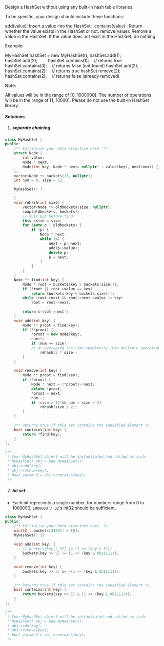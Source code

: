 Design a HashSet without using any built-in hash table libraries.

To be specific, your design should include these functions:

add(value): Insert a value into the HashSet. 
contains(value) : Return whether the value exists in the HashSet or not.
remove(value): Remove a value in the HashSet. If the value does not exist in the HashSet, do nothing.

Example:

MyHashSet hashSet = new MyHashSet();
hashSet.add(1);         
hashSet.add(2);         
hashSet.contains(1);    // returns true
hashSet.contains(3);    // returns false (not found)
hashSet.add(2);          
hashSet.contains(2);    // returns true
hashSet.remove(2);          
hashSet.contains(2);    // returns false (already removed)

Note:

All values will be in the range of [0, 1000000].
The number of operations will be in the range of [1, 10000].
Please do not use the built-in HashSet library.

#### Solutions

1. ##### separate chaining

```cpp
class MyHashSet {
public:
    /** Initialize your data structure here. */
    struct Node {
        int value;
        Node * next;
        Node(int key, Node * next= nullptr) : value(key), next(next) {}
    };
    vector<Node *> buckets{13, nullptr};
    int num = 0, size = 13;

    MyHashSet() {

    }
    void rehash(int size) {
        vector<Node *> oldbuckets(size, nullptr);
        swap(oldbuckets, buckets);
        // must put before find
        this->size = size;
        for (auto p : oldbuckets) {
            if (p) {
                Node * next;
                while (p) {
                    next = p->next;
                    add(p->value);
                    delete p;
                    p = next;
                }
            }
        }
    }
    Node ** find(int key) {
        Node * root = buckets[key % buckets.size()];
        if (!root || root->value == key)
            return &buckets[key % buckets.size()];
        while (root->next && root->next->value != key)
            root = root->next;
        
        return &(root->next);
    }
    void add(int key) {
        Node ** proot = find(key);
        if (!*proot) {
            *proot = new Node(key);
            num++;
            if (num == size)
            // or averaging the time complexity into multiple operations
                rehash(2 * size);
        }
    }
    
    void remove(int key) {
        Node ** proot = find(key);
        if (*proot) {
            Node * next = (*proot)->next;
            delete *proot;
            *proot = next;
            num--;
            if (size > 13 && num < size / 3)
                rehash(size / 2);
        }
    }
    
    /** Returns true if this set contains the specified element */
    bool contains(int key) {
        return *find(key);
    }
};

/**
 * Your MyHashSet object will be instantiated and called as such:
 * MyHashSet* obj = new MyHashSet();
 * obj->add(key);
 * obj->remove(key);
 * bool param_3 = obj->contains(key);
 */
```

2. ##### bit set

- Each bit represents a single number, for numbers range from 0 to 1000000, `1000000 / 32`'s int32 should be sufficient.

```cpp
class MyHashSet {
public:
    /** Initialize your data structure here. */
    uint32_t buckets[31251] = {0};
    MyHashSet() {}
    
    void add(int key) {
        // buckets[key / 32] |= (1 << (key % 32))
        buckets[key >> 5] |= (1 << (key & 0b11111));
    }
    
    void remove(int key) {
        buckets[key >> 5] &= ~(1 << (key & 0b11111));
    }
    
    /** Returns true if this set contains the specified element */
    bool contains(int key) {
        return buckets[key >> 5] & (1 << (key & 0b11111));
    }
};

/**
 * Your MyHashSet object will be instantiated and called as such:
 * MyHashSet* obj = new MyHashSet();
 * obj->add(key);
 * obj->remove(key);
 * bool param_3 = obj->contains(key);
 */
```